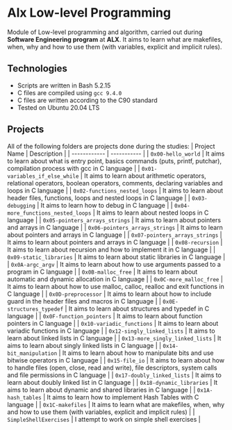 # Alx Low-level Programming
Module of Low-level programming and algorithm, carried out during **Software Engineering program** at **ALX**.
It aims to learn what are makefiles, when, why and how to use them (with variables, explicit and implicit rules).

## Technologies
* Scripts are written in Bash 5.2.15
* C files are compiled using `gcc 9.4.0`
* C files are written according to the C90 standard
* Tested on Ubuntu 20.04 LTS

## Projects
All of the following folders are projects done during the studies:
| Project Name | Description |
| ------------ | ----------- |
| `0x00-hello_world` | It aims to learn about what is entry point, basics commands (puts, printf, putchar), compilation process with gcc in C language |
|  `0x01-variables_if_else_while` | It aims to learn about arithmetic operators, relational operators, boolean operators, comments, declaring variables and loops in C language |
| `0x02-functions_nested_loops` | It aims to learn about header files, functions, loops and nested loops in C language |
| `0x03-debugging` | It aims to learn how to debug in C language |
| `0x04-more_functions_nested_loops` | It aims to learn about nested loops in C language |
| `0x05-pointers_arrays_strings` | It aims to learn about pointers and arrays in C language |
| `0x06-pointers_arrays_strings` | It aims to learn about pointers and arrays in C language |
| `0x07-pointers_arrays_strings` | It aims to learn about pointers and arrays in C language |
| `0x08-recursion`  | It aims to learn about recursion and how to implement it in C language |
| `0x09-static_libraries` | It aims to learn about static libraries in C language |
| `0x0A-argc_argv` | It aims to learn about how to use arguments passed to a program in C language |
| `0x0B-malloc_free` | It aims to learn about automatic and dynamic allocation in C language |
| `0x0C-more_malloc_free` | It aims to learn about how to use malloc, calloc, realloc and exit functions in C language |
| `0x0D-preprocessor` | It aims to learn about how to include guard in the header files and macros in C language |
| `0x0E-structures_typedef` | It aims to learn about structures and typedef in C language |
| `0x0F-function_pointers` | It aims to learn about function pointers in C language |
| `0x10-variadic_functions` | It aims to learn about variadic functions in C language |
| `0x12-singly_linked_lists` | It aims to learn about linked lists in C language |
| `0x13-more_singly_linked_lists` | It aims to learn about singly linked lists in C language |
| `0x14-bit_manipulation` | It aims to learn about how to manipulate bits and use bitwise operators in C language |
| `0x15-file_io` | It aims to learn about how to handle files (open, close, read and write), file descriptors, system calls and file permissions in C language |
| `0x17-doubly_linked_lists` | It aims to learn about doubly linked list in C language |
| `0x18-dynamic_libraries` | It aims to learn about dynamic and shared libraries in C language |
| `0x1A-hash_tables` | It aims to learn how to implement Hash Tables with C language |
| `0x1C-makefiles` | It aims to learn what are makefiles, when, why and how to use them (with variables, explicit and implicit rules) |
| `SimpleShellExercises` | I attempt to work on simple shell exercises |
